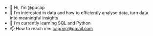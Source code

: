 - 👋 Hi, I’m @ppcap
- 👀 I’m interested in data and how to efficiently analyse data, turn data into meaningful insights 
- 🌱 I’m currently learning SQL and Python  
- 📫 How to reach me: cappnp@gmail.com 

<!---
ppcap/ppcap is a ✨ special ✨ repository because its `README.md` (this file) appears on your GitHub profile.
You can click the Preview link to take a look at your changes.
--->
